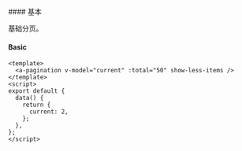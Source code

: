 <cn>
#### 基本 

基础分页。
</cn>
<us>
#### Basic
</us>

```tpl
<template>
  <a-pagination v-model="current" :total="50" show-less-items />
</template>
<script>
export default {
  data() {
    return {
      current: 2,
    };
  },
};
</script>
```